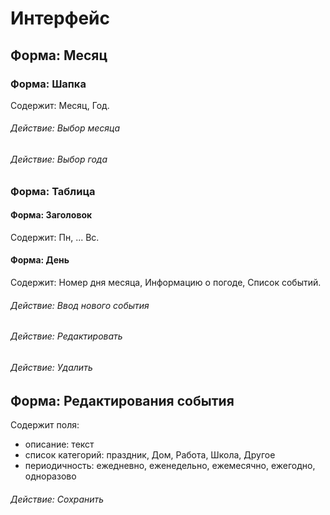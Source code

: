# Интерфейс

## Форма: Месяц

### Форма: Шапка
Содержит: Месяц, Год.
###### Действие: Выбор месяца
###### Действие: Выбор года

### Форма: Таблица
#### Форма: Заголовок
Содержит: Пн, ... Вс.
#### Форма: День
Содержит: Номер дня месяца, Информацию о погоде, Список событий. 

###### Действие: Ввод нового события
###### Действие: Редактировать
###### Действие: Удалить


## Форма: Редактирования события
Содержит поля: 
* описание: текст
* список категорий: праздник, Дом, Работа, Школа, Другое
* периодичность: ежедневно, еженедельно, ежемесячно, ежегодно, одноразово
###### Действие: Сохранить




